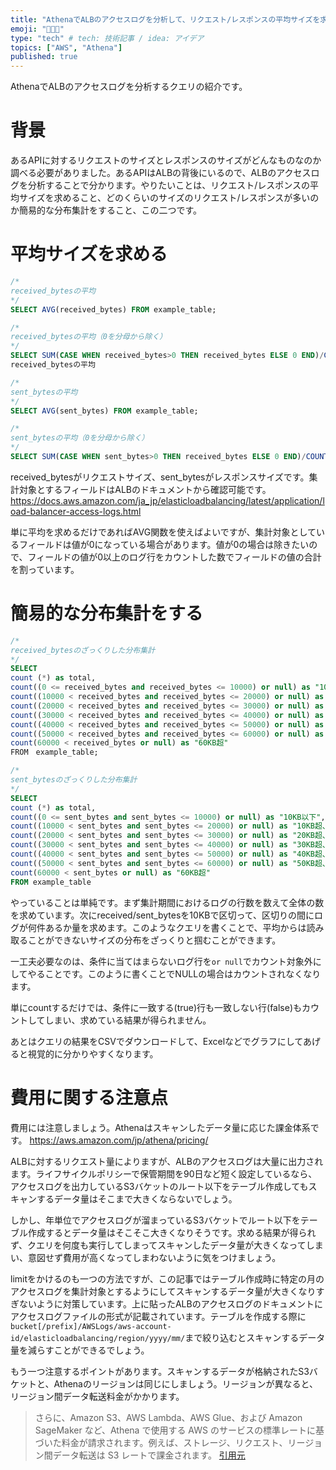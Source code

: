 ```yaml
---
title: "AthenaでALBのアクセスログを分析して、リクエスト/レスポンスの平均サイズを求め、簡易的な分布集計も行う"
emoji: "👨🏻‍💻"
type: "tech" # tech: 技術記事 / idea: アイデア
topics: ["AWS", "Athena"]
published: true
---
```

AthenaでALBのアクセスログを分析するクエリの紹介です。

# 背景
あるAPIに対するリクエストのサイズとレスポンスのサイズがどんなものなのか調べる必要がありました。あるAPIはALBの背後にいるので、ALBのアクセスログを分析することで分かります。やりたいことは、リクエスト/レスポンスの平均サイズを求めること、どのくらいのサイズのリクエスト/レスポンスが多いのか簡易的な分布集計をすること、この二つです。

# 平均サイズを求める
```sql
/*
received_bytesの平均
*/
SELECT AVG(received_bytes) FROM example_table;

/*
received_bytesの平均（0を分母から除く）
*/
SELECT SUM(CASE WHEN received_bytes>0 THEN received_bytes ELSE 0 END)/COUNT(received_bytes>0 OR NULL) FROM example_table;
received_bytesの平均

/*
sent_bytesの平均
*/
SELECT AVG(sent_bytes) FROM example_table;

/*
sent_bytesの平均（0を分母から除く）
*/
SELECT SUM(CASE WHEN sent_bytes>0 THEN received_bytes ELSE 0 END)/COUNT(received_bytes>0 OR NULL) FROM example_table;

```
received_bytesがリクエストサイズ、sent_bytesがレスポンスサイズです。集計対象とするフィールドはALBのドキュメントから確認可能です。
https://docs.aws.amazon.com/ja_jp/elasticloadbalancing/latest/application/load-balancer-access-logs.html

単に平均を求めるだけであればAVG関数を使えばよいですが、集計対象としているフィールドは値が0になっている場合があります。値が0の場合は除きたいので、フィールドの値が0以上のログ行をカウントした数でフィールドの値の合計を割っています。

# 簡易的な分布集計をする
```sql
/*
received_bytesのざっくりした分布集計
*/
SELECT 
count (*) as total,
count((0 <= received_bytes and received_bytes <= 10000) or null) as "10KB以下",
count((10000 < received_bytes and received_bytes <= 20000) or null) as "10KB超、20KB以下",
count((20000 < received_bytes and received_bytes <= 30000) or null) as "20KB超、30KB以下",
count((30000 < received_bytes and received_bytes <= 40000) or null) as "30KB超、40KB以下",
count((40000 < received_bytes and received_bytes <= 50000) or null) as "40KB超、50KB以下",
count((50000 < received_bytes and received_bytes <= 60000) or null) as "50KB超、60KB以下",
count(60000 < received_bytes or null) as "60KB超"
FROM　example_table;

/*
sent_bytesのざっくりした分布集計
*/
SELECT 
count (*) as total,
count((0 <= sent_bytes and sent_bytes <= 10000) or null) as "10KB以下",
count((10000 < sent_bytes and sent_bytes <= 20000) or null) as "10KB超、20KB以下",
count((20000 < sent_bytes and sent_bytes <= 30000) or null) as "20KB超、30KB以下",
count((30000 < sent_bytes and sent_bytes <= 40000) or null) as "30KB超、40KB以下",
count((40000 < sent_bytes and sent_bytes <= 50000) or null) as "40KB超、50KB以下",
count((50000 < sent_bytes and sent_bytes <= 60000) or null) as "50KB超、60KB以下",
count(60000 < sent_bytes or null) as "60KB超"
FROM example_table
```
やっていることは単純です。まず集計期間におけるログの行数を数えて全体の数を求めています。次にreceived/sent_bytesを10KBで区切って、区切りの間にログが何件あるか量を求めます。このようなクエリを書くことで、平均からは読み取ることができないサイズの分布をざっくりと掴むことができます。

一工夫必要なのは、条件に当てはまらないログ行を`or null`でカウント対象外にしてやることです。このように書くことでNULLの場合はカウントされなくなります。

単にcountするだけでは、条件に一致する(true)行も一致しない行(false)もカウントしてしまい、求めている結果が得られません。

あとはクエリの結果をCSVでダウンロードして、Excelなどでグラフにしてあげると視覚的に分かりやすくなります。

# 費用に関する注意点
費用には注意しましょう。Athenaはスキャンしたデータ量に応じた課金体系です。
https://aws.amazon.com/jp/athena/pricing/

ALBに対するリクエスト量によりますが、ALBのアクセスログは大量に出力されます。ライフサイクルポリシーで保管期間を90日など短く設定しているなら、アクセスログを出力しているS3バケットのルート以下をテーブル作成してもスキャンするデータ量はそこまで大きくならないでしょう。

しかし、年単位でアクセスログが溜まっているS3バケットでルート以下をテーブル作成するとデータ量はそこそこ大きくなりそうです。求める結果が得られず、クエリを何度も実行してしまってスキャンしたデータ量が大きくなってしまい、意図せず費用が高くなってしまわないように気をつけましょう。

limitをかけるのも一つの方法ですが、この記事ではテーブル作成時に特定の月のアクセスログを集計対象とするようにしてスキャンするデータ量が大きくなりすぎないように対策しています。上に貼ったALBのアクセスログのドキュメントにアクセスログファイルの形式が記載されています。テーブルを作成する際に`bucket[/prefix]/AWSLogs/aws-account-id/elasticloadbalancing/region/yyyy/mm/`まで絞り込むとスキャンするデータ量を減らすことができるでしょう。

もう一つ注意するポイントがあります。スキャンするデータが格納されたS3バケットと、Athenaのリージョンは同じにしましょう。リージョンが異なると、リージョン間データ転送料金がかかります。
>さらに、Amazon S3、AWS Lambda、AWS Glue、および Amazon SageMaker など、Athena で使用する AWS のサービスの標準レートに基づいた料金が請求されます。例えば、ストレージ、リクエスト、リージョン間データ転送は S3 レートで課金されます。
[引用元](https://aws.amazon.com/jp/athena/pricing/)
